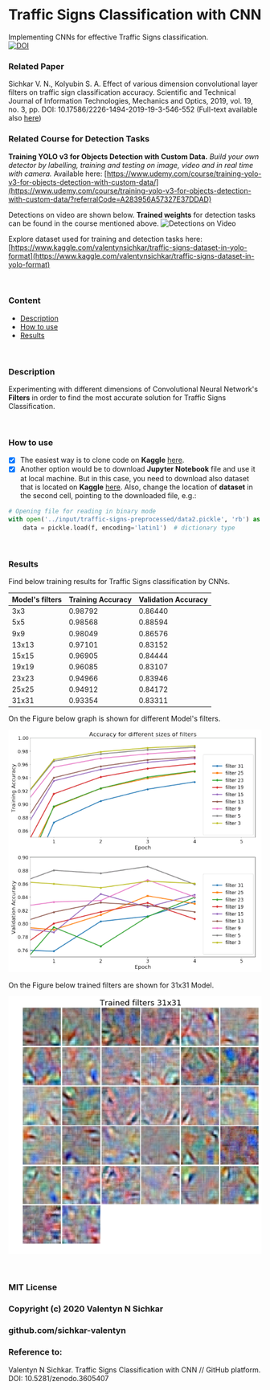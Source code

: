 # Traffic Signs Classification with CNN
Implementing CNNs for effective Traffic Signs classification.
<br/>[![DOI](https://zenodo.org/badge/DOI/10.5281/zenodo.3605407.svg)](https://doi.org/10.5281/zenodo.3605407)


### Related Paper
Sichkar V. N., Kolyubin S. A. Effect of various dimension convolutional layer filters on traffic sign classification accuracy. Scientific and Technical Journal of Information Technologies, Mechanics and Optics, 2019, vol. 19, no. 3, pp. DOI: 10.17586/2226-1494-2019-19-3-546-552 (Full-text available also <a href="https://www.researchgate.net/publication/334074308_Effect_of_various_dimension_convolutional_layer_filters_on_traffic_sign_classification_accuracy" target="_blank">here</a>)

### Related Course for Detection Tasks
**Training YOLO v3 for Objects Detection with Custom Data.** *Build your own detector by labelling, training and testing on image, video and in real time with camera.* Available here: [https://www.udemy.com/course/training-yolo-v3-for-objects-detection-with-custom-data/](https://www.udemy.com/course/training-yolo-v3-for-objects-detection-with-custom-data/?referralCode=A283956A57327E37DDAD)

Detections on video are shown below. **Trained weights** for detection tasks can be found in the course mentioned above.
![Detections on Video](https://www.googleapis.com/download/storage/v1/b/kaggle-user-content/o/inbox%2F3400968%2F11bee8c0918c092b7d256b5254ba441c%2Fts_detections.gif?generation=1581794210627123&alt=media "Detections of Traffic Signs on Video")

Explore dataset used for training and detection tasks here: [https://www.kaggle.com/valentynsichkar/traffic-signs-dataset-in-yolo-format](https://www.kaggle.com/valentynsichkar/traffic-signs-dataset-in-yolo-format)

<br/>

### Content
* [Description](#description)
* [How to use](#how-to-use)
* [Results](#results)

<br/>

### <a id="description">Description</a>
Experimenting with different dimensions of Convolutional Neural Network's **Filters** in order to find the most accurate solution for Traffic Signs Classification.

<br/>

### <a id="how-to-use">How to use</a>
- [x] The easiest way is to clone code on **Kaggle** <a href="https://www.kaggle.com/valentynsichkar/traffic-signs-classification-with-cnn" target="_blank">here</a>.
- [x] Another option would be to download **Jupyter Notebook** file and use it at local machine. But in this case, you need to download also dataset that is located on **Kaggle** <a href="https://www.kaggle.com/valentynsichkar/traffic-signs-preprocessed" target="_blank">here</a>. Also, change the location of **dataset** in the second cell, pointing to the downloaded file, e.g.:
```py
# Opening file for reading in binary mode
with open('../input/traffic-signs-preprocessed/data2.pickle', 'rb') as f:
    data = pickle.load(f, encoding='latin1')  # dictionary type
```

<br/>

### <a id="results">Results</a>
Find below training results for Traffic Signs classification by CNNs.

Model's filters  | Training Accuracy | Validation Accuracy
------------- | ------------- | -------------
3x3  | 0.98792 | 0.86440
5x5  | 0.98568 | 0.88594
9x9  | 0.98049 | 0.86576
13x13  | 0.97101 | 0.83152
15x15  | 0.96905 | 0.84444
19x19  | 0.96085 | 0.83107
23x23  | 0.94966 | 0.83946
25x25  | 0.94912 | 0.84172
31x31  | 0.93354 | 0.83311

On the Figure below graph is shown for different Model's filters.
<br/>

![Accuracy of different Models filters](https://github.com/sichkar-valentyn/Traffic-Signs-Classification-with-CNN/blob/master/accuracy.png "Accuracy of different Models filters")

On the Figure below trained filters are shown for 31x31 Model.
<br/>

![Trained filters for 31x31 Model](https://github.com/sichkar-valentyn/Traffic-Signs-Classification-with-CNN/blob/master/filters31x31.png "Trained filters for 31x31 Model")

<br/>

### MIT License
### Copyright (c) 2020 Valentyn N Sichkar
### github.com/sichkar-valentyn
### Reference to:
Valentyn N Sichkar. Traffic Signs Classification with CNN // GitHub platform. DOI: 10.5281/zenodo.3605407
